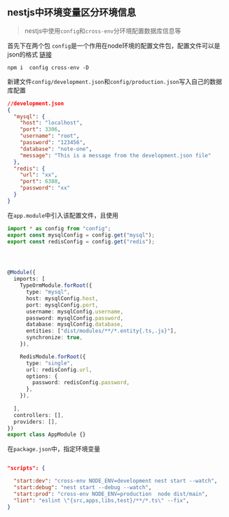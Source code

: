 ## nestjs中环境变量区分环境信息

> nestjs中使用`config`和`cross-env`分环境配置数据库信息等


首先下在两个包
`config`是一个作用在node环境的配置文件包，配置文件可以是json的格式 [链接](https://github.com/node-config/node-config)

```shell
npm i  config cross-env -D

```

新建文件`config/development.json`和`config/production.json`写入自己的数据库配置
```json
//development.json
{
  "mysql": {
    "host": "localhost",
    "port": 3306,
    "username": "root",
    "password": "123456",
    "database": "note-one",
    "message": "This is a message from the development.json file"
  },
  "redis": {
    "url": "xx",
    "port": 6380,
    "password": "xx"
  }
}
```

在`app.module`中引入该配置文件，且使用


```ts
import * as config from "config";
export const mysqlConfig = config.get("mysql");
export const redisConfig = config.get("redis");




@Module({
  imports: [
    TypeOrmModule.forRoot({
      type: "mysql",
      host: mysqlConfig.host,
      port: mysqlConfig.port,
      username: mysqlConfig.username,
      password: mysqlConfig.password,
      database: mysqlConfig.database,
      entities: ["dist/modules/**/*.entity{.ts,.js}"],
      synchronize: true,
    }),

    RedisModule.forRoot({
      type: "single",
      url: redisConfig.url,
      options: {
        password: redisConfig.password,
      },
    }),
   
  ],
  controllers: [],
  providers: [],
})
export class AppModule {}


```


在`package.json`中，指定环境变量

```json

"scripts": {

  "start:dev": "cross-env NODE_ENV=development nest start --watch",
  "start:debug": "nest start --debug --watch",
  "start:prod": "cross-env NODE_ENV=production  node dist/main",
  "lint": "eslint \"{src,apps,libs,test}/**/*.ts\" --fix", 
}

```